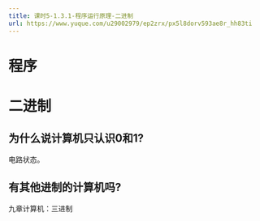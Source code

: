 ```yaml
---
title: 课时5-1.3.1-程序运行原理-二进制
url: https://www.yuque.com/u29002979/ep2zrx/px5l8dorv593ae8r_hh83ti
---
```


<a name="LML5z"></a>

# 程序

<a name="SBB88"></a>

# 二进制

<a name="NsoDV"></a>

## 为什么说计算机只认识0和1?

电路状态。 <a name="UhUdT"></a>

## 有其他进制的计算机吗?

九章计算机：三进制
